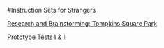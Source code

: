 #Instruction Sets for Strangers 

[Research and Brainstorming: Tompkins Square Park ](blog.md)

[Prototype Tests I & II](blog2.md)
